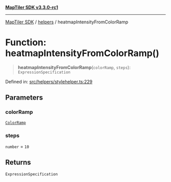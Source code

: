 [**MapTiler SDK v3.3.0-rc1**](../../../../README.md)

***

[MapTiler SDK](../../../../README.md) / [helpers](../README.md) / heatmapIntensityFromColorRamp

# Function: heatmapIntensityFromColorRamp()

> **heatmapIntensityFromColorRamp**(`colorRamp`, `steps`): `ExpressionSpecification`

Defined in: [src/helpers/stylehelper.ts:229](https://github.com/maptiler/maptiler-sdk-js/blob/d9cb958ebf063ecde2f6f583eb172e5a83460e6a/src/helpers/stylehelper.ts#L229)

## Parameters

### colorRamp

[`ColorRamp`](../../../../classes/ColorRamp.md)

### steps

`number` = `10`

## Returns

`ExpressionSpecification`
